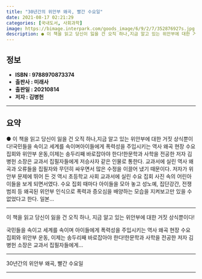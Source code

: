 ```yaml
---
title: "30년간의 위안부 왜곡, 빨간 수요일"
date: 2021-08-17 02:21:29
categories: [국내도서, 사회과학]
image: https://bimage.interpark.com/goods_image/6/9/2/7/352876927s.jpg
description: ● 이 책을 읽고 당신이 잃을 건 오직 하나,지금 알고 있는 위안부에 대한 거짓 상식뿐이다!국민들을 속이고 세계를 속이며아이들에게 폭력성을 주입시키는 역사 왜곡 현장 수요 집회와 위안부 운동,이제는 송두리째 바로잡아야 한다!한문학과 사학을 전공한 저자 김병헌 소장은 교과서 집필자들에게
---
```


## **정보**

- **ISBN : 9788970873374**
- **출판사 : 미래사**
- **출판일 : 20210814**
- **저자 : 김병헌**

------



## **요약**

●  이 책을 읽고 당신이 잃을 건 오직 하나,지금 알고 있는 위안부에 대한 거짓 상식뿐이다!국민들을 속이고 세계를 속이며아이들에게 폭력성을 주입시키는 역사 왜곡 현장 수요 집회와 위안부 운동,이제는 송두리째 바로잡아야 한다!한문학과 사학을 전공한 저자 김병헌 소장은 교과서 집필자들에게 저승사자 같은 인물로 통한다. 교과서에 실린 역사 왜곡과 오류들을 집필자와 무던히 싸우면서 많은 수정을 이끌어 냈기 때문이다. 저자가 위안부 문제에 뛰어 든 것 역시 초등학교 사회 교과서에 실린 수요 집회 사진 속의 어린아이들을 보게 되면서였다. 수요 집회 때마다 아이들을 모아 놓고 성노예, 집단강간, 전쟁범죄 등 왜곡된 위안부 인식으로 폭력과 증오심을 배양하는 모습을 지켜보고만 있을 수 없었다고 한다. 일본...

------

이 책을 읽고 당신이 잃을 건 오직 하나,
지금 알고 있는 위안부에 대한 거짓 상식뿐이다!

국민들을 속이고 세계를 속이며
아이들에게 폭력성을 주입시키는 역사 왜곡 현장 수요 집회와 위안부 운동,
이제는 송두리째 바로잡아야 한다!한문학과 사학을 전공한 저자 김병헌 소장은 교과서 집필자들에게... 

------


30년간의 위안부 왜곡, 빨간 수요일 

------


